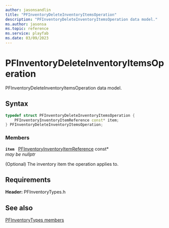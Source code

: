 ```yaml
---
author: jasonsandlin
title: "PFInventoryDeleteInventoryItemsOperation"
description: "PFInventoryDeleteInventoryItemsOperation data model."
ms.author: jasonsa
ms.topic: reference
ms.service: playfab
ms.date: 03/09/2023
---
```


# PFInventoryDeleteInventoryItemsOperation  

PFInventoryDeleteInventoryItemsOperation data model.  

## Syntax  
  
```cpp
typedef struct PFInventoryDeleteInventoryItemsOperation {  
    PFInventoryInventoryItemReference const* item;  
} PFInventoryDeleteInventoryItemsOperation;  
```
  
### Members  
  
**`item`** &nbsp; [PFInventoryInventoryItemReference](pfinventoryinventoryitemreference.md) const*  
*may be nullptr*  
  
(Optional) The inventory item the operation applies to.
  
  
## Requirements  
  
**Header:** PFInventoryTypes.h
  
## See also  
[PFInventoryTypes members](../pfinventorytypes_members.md)  

  
  
